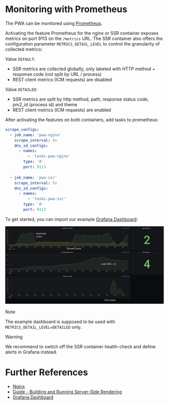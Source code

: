 <!--
kb_guide
kb_pwa
kb_everyone
kb_sync_latest_only
-->

# Monitoring with Prometheus

The PWA can be monitored using [Prometheus](https://prometheus.io).

Activating the feature Prometheus for the nginx or SSR container exposes metrics on port 9113 on the `/metrics` URL.
The SSR container also offers the configuration parameter `METRICS_DETAIL_LEVEL` to control the granularity of collected metrics:

Value `DEFAULT`:

- SSR metrics are collected globally, only labeled with HTTP method + response code (not split by URL / process)
- REST client metrics (ICM requests) are disabled

Value `DETAILED`:

- SSR metrics are split by http method, path, response status code, pm2_id (process id) and theme
- REST client metrics (ICM requests) are enabled

After activating the features on both containers, add tasks to prometheus:

```yaml
scrape_configs:
  - job_name: 'pwa-nginx'
    scrape_interval: 5s
    dns_sd_configs:
      - names:
          - 'tasks.pwa-nginx'
        type: 'A'
        port: 9113

  - job_name: 'pwa-ssr'
    scrape_interval: 5s
    dns_sd_configs:
      - names:
          - 'tasks.pwa-ssr'
        type: 'A'
        port: 9113
```

To get started, you can import our example [Grafana Dashboard][grafana-pwa-dashboard]:

![Example Dashboard](./prometheus-monitoring-dashboard-annotated.png)

> [!NOTE]
> The example dashboard is supposed to be used with `METRICS_DETAIL_LEVEL=DETAILED` only.

> [!WARNING]
> We recommend to switch off the SSR container health-check and define alerts in Grafana instead.

# Further References

- [Nginx](../../nginx/README.md)
- [Guide - Building and Running Server-Side Rendering](../guides/ssr-startup.md)
- [Grafana Dashboard][grafana-pwa-dashboard]

[grafana-pwa-dashboard]: ./prometheus-monitoring-dashboard.json
